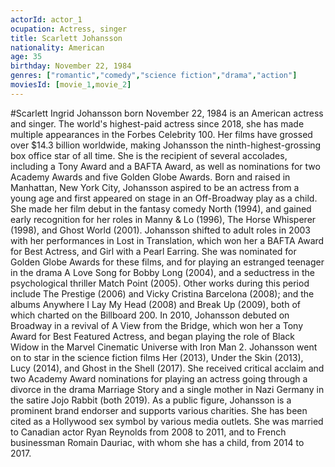 ```yaml
---
actorId: actor_1
ocupation: Actress, singer
title: Scarlett Johansson
nationality: American
age: 35
birthday: November 22, 1984
genres: ["romantic","comedy","science fiction","drama","action"]
moviesId: [movie_1,movie_2]
---
```


#Scarlett Ingrid Johansson born November 22, 1984 is an American actress and singer.
The world's highest-paid actress since 2018, she has made multiple appearances in the Forbes Celebrity 100. Her films have grossed over $14.3 billion worldwide, making Johansson the ninth-highest-grossing box office star of all time. She is the recipient of several accolades, including a Tony Award and a BAFTA Award, as well as nominations for two Academy Awards and five Golden Globe Awards.
Born and raised in Manhattan, New York City, Johansson aspired to be an actress from a young age and first appeared on stage in an Off-Broadway play as a child. She made her film debut in the fantasy comedy North (1994), and gained early recognition for her roles in Manny & Lo (1996), The Horse Whisperer (1998), and Ghost World (2001). Johansson shifted to adult roles in 2003 with her performances in Lost in Translation, which won her a BAFTA Award for Best Actress, and Girl with a Pearl Earring.
She was nominated for Golden Globe Awards for these films, and for playing an estranged teenager in the drama A Love Song for Bobby Long (2004), and a seductress in the psychological thriller Match Point (2005). Other works during this period include The Prestige (2006) and Vicky Cristina Barcelona (2008); and the albums Anywhere I Lay My Head (2008) and Break Up (2009), both of which charted on the Billboard 200.
In 2010, Johansson debuted on Broadway in a revival of A View from the Bridge, which won her a Tony Award for Best Featured Actress, and began playing the role of Black Widow in the Marvel Cinematic Universe with Iron Man 2. Johansson went on to star in the science fiction films Her (2013), Under the Skin (2013), Lucy (2014), and Ghost in the Shell (2017).
She received critical acclaim and two Academy Award nominations for playing an actress going through a divorce in the drama Marriage Story and a single mother in Nazi Germany in the satire Jojo Rabbit (both 2019).
As a public figure, Johansson is a prominent brand endorser and supports various charities. She has been cited as a Hollywood sex symbol by various media outlets. She was married to Canadian actor Ryan Reynolds from 2008 to 2011, and to French businessman Romain Dauriac, with whom she has a child, from 2014 to 2017.
